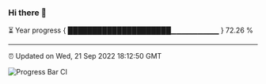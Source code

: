 ### Hi there 👋

⏳ Year progress { █████████████████████▁▁▁▁▁▁▁▁▁ } 72.26 %

---

⏰ Updated on Wed, 21 Sep 2022 18:12:50 GMT

![Progress Bar CI](https://github.com/Shyam-Makwana/GitHub-Actions-Demo/workflows/Progress%20Bar%20CI/badge.svg)
